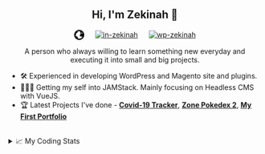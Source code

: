 <h2 align="center">Hi, I'm Zekinah 👋</h2>
<p align="center">
<a href="https://www.zekinahlecaros.com/" target="blank"><img align="center" src=https://raw.githubusercontent.com/iconic/open-iconic/master/svg/globe.svg alt="zekinalecaros.com" height="20" width="20" /></a>
&emsp;
<a href="https://ph.linkedin.com/in/zekinah" target="blank"><img align="center" src=https://cdn.jsdelivr.net/npm/simple-icons@3.0.1/icons/linkedin.svg alt="in-zekinah" height="20" width="20" /></a>
  &emsp;
<a href="https://profiles.wordpress.org/zekinah/" target="blank"><img align="center" src=https://cdn.jsdelivr.net/npm/simple-icons@3.0.1/icons/wordpress.svg alt="wp-zekinah" height="20" width="20" /></a>
</p>
<p align="center">
A person who always willing to learn something new everyday and executing it into small and big projects.
</p>

- 🛠 Experienced in developing WordPress and Magento site and plugins.
- 👩🏻‍💻 Getting my self into JAMStack. Mainly focusing on Headless CMS with VueJS.
- 🏆 Latest Projects I've done - **[Covid-19 Tracker](https://github.com/zekinah/pandemiccovid-19)**, **[Zone Pokedex 2](https://github.com/zekinah/zone-pokedex2)**, **[My First Portfolio](https://github.com/zekinah/iamzekinah)** 
<br><br>

<details>
    <summary>📈 My Coding Stats</summary>
<!--START_SECTION:waka-->
**I'm an Early 🐤** 

```text
🌞 Morning    40 commits     █░░░░░░░░░░░░░░░░░░░░░░░░   5.33% 
🌆 Daytime    374 commits    ████████████░░░░░░░░░░░░░   49.8% 
🌃 Evening    317 commits    ██████████░░░░░░░░░░░░░░░   42.21% 
🌙 Night      20 commits     ░░░░░░░░░░░░░░░░░░░░░░░░░   2.66%

```
📅 **I'm Most Productive on Saturday** 

```text
Monday       111 commits    ███░░░░░░░░░░░░░░░░░░░░░░   14.78% 
Tuesday      94 commits     ███░░░░░░░░░░░░░░░░░░░░░░   12.52% 
Wednesday    109 commits    ███░░░░░░░░░░░░░░░░░░░░░░   14.51% 
Thursday     97 commits     ███░░░░░░░░░░░░░░░░░░░░░░   12.92% 
Friday       106 commits    ███░░░░░░░░░░░░░░░░░░░░░░   14.11% 
Saturday     129 commits    ████░░░░░░░░░░░░░░░░░░░░░   17.18% 
Sunday       105 commits    ███░░░░░░░░░░░░░░░░░░░░░░   13.98%

```


📊 **This Week I Spent My Time On** 

```text
💬 Programming Languages: 
Markdown                 7 mins              █████████░░░░░░░░░░░░░░░░   39.19% 
LESS                     5 mins              ████████░░░░░░░░░░░░░░░░░   31.78% 
XML                      2 mins              ███░░░░░░░░░░░░░░░░░░░░░░   12.91% 
CSS                      1 min               ██░░░░░░░░░░░░░░░░░░░░░░░   7.84% 
JSON                     0 secs              █░░░░░░░░░░░░░░░░░░░░░░░░   4.2%

```

**I Mostly Code in PHP** 

```text
PHP                      24 repos            ██████████████░░░░░░░░░░░   55.81% 
JavaScript               5 repos             ███░░░░░░░░░░░░░░░░░░░░░░   11.63% 
HTML                     5 repos             ███░░░░░░░░░░░░░░░░░░░░░░   11.63% 
CSS                      5 repos             ███░░░░░░░░░░░░░░░░░░░░░░   11.63% 
Vue                      4 repos             ██░░░░░░░░░░░░░░░░░░░░░░░   9.3%

```



<!--END_SECTION:waka-->
</details>
